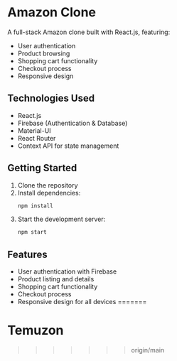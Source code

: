 # Amazon Clone

A full-stack Amazon clone built with React.js, featuring:

- User authentication
- Product browsing
- Shopping cart functionality
- Checkout process
- Responsive design

## Technologies Used

- React.js
- Firebase (Authentication & Database)
- Material-UI
- React Router
- Context API for state management

## Getting Started

1. Clone the repository
2. Install dependencies:
   ```bash
   npm install
   ```
3. Start the development server:
   ```bash
   npm start
   ```

## Features

- User authentication with Firebase
- Product listing and details
- Shopping cart functionality
- Checkout process
- Responsive design for all devices
=======
# Temuzon
>>>>>>> origin/main
